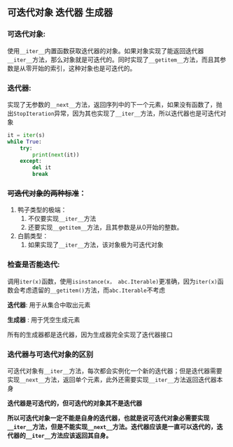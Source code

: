 ## 可迭代对象 迭代器 生成器

### **可迭代对象**:

使用`__iter__`内置函数获取迭代器的对象。如果对象实现了能返回迭代器`__iter__`方法，那么对象就是可迭代的。同时实现了`__getitem__`方法，而且其参数是从零开始的索引，这种对象也是可迭代的。

### **迭代器**:

实现了无参数的`__next__`方法，返回序列中的下一个元素，如果没有函数了，抛出`StopIteration`异常，因为其也实现了`__iter__`方法，所以迭代器也是可迭代对象


```python
it = iter(s)
while True:
	try:
		print(next(it))
	except:
		del it
		break
```





### ~~**可迭代对象的两种标准**~~： 

1. 鸭子类型的极端：
   1. 不仅要实现`__iter__`方法
   2. 还要实现`__getitem__`方法，且其参数是从0开始的整数。
2. 白鹅类型：
   1. 如果实现了`__iter__`方法，该对象极为可迭代对象

### **检查是否能迭代**:

 调用`iter(x)`函数，使用`isinstance(x， abc.Iterable)`更准确，因为`iter(x)`函数会考虑遗留的`__getitem()`方法，而`abc.Iterable`不考虑

**迭代器**: 用于从集合中取出元素

**生成器** : 用于凭空生成元素

所有的生成器都是迭代器，因为生成器完全实现了迭代器接口

### 迭代器与可迭代对象的区别

可迭代对象有`__iter__`方法，每次都会实例化一个新的迭代器；但是迭代器需要实现`__next__`方法，返回单个元素，此外还需要实现`__iter__`方法返回迭代器本身

**迭代器是可迭代的，但可迭代的对象其不是迭代器**

**所以可迭代对象一定不能是自身的迭代器，也就是说可迭代对象必需要实现`__iter__`方法，但是不能实现`__next__`方法。迭代器应该是一直可以迭代的，迭代器的`__iter__`方法应该返回其自身。**

